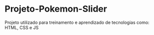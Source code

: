 # Projeto-Pokemon-Slider
 Projeto utilizado para treinamento e aprendizado de tecnologias como: HTML, CSS e JS
